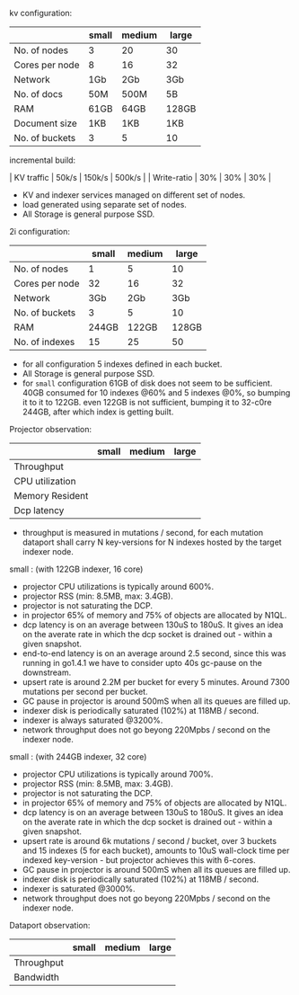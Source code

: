 kv configuration:

|                |     small     |     medium    |     large     |
| -------------- | ------------- | ------------- | ------------- |
| No. of nodes   |      3        |      20       |      30       |
| Cores per node |      8        |      16       |      32       |
|    Network     |      1Gb      |       2Gb     |       3Gb     |
| No. of docs    |     50M       |     500M      |       5B      |
|     RAM        |     61GB      |      64GB     |     128GB     |
| Document size  |      1KB      |       1KB     |       1KB     |
| No. of buckets |      3        |       5       |       10      |

incremental build:

|   KV traffic   |     50k/s     |     150k/s    |     500k/s    |
|  Write-ratio   |     30%       |      30%      |      30%      |

* KV and indexer services managed on different set of nodes.
* load generated using separate set of nodes.
* All Storage is general purpose SSD.

2i configuration:

|                |     small     |     medium    |     large     |
| -------------- | ------------- | ------------- | ------------- |
| No. of nodes   |      1        |       5       |      10       |
| Cores per node |     32        |      16       |      32       |
|    Network     |      3Gb      |       2Gb     |       3Gb     |
| No. of buckets |      3        |       5       |      10       |
|     RAM        |    244GB      |     122GB     |     128GB     |
| No. of indexes |     15        |      25       |      50       |

* for all configuration 5 indexes defined in each bucket.
* All Storage is general purpose SSD.
* for `small` configuration 61GB of disk does not seem to be sufficient.
  40GB consumed for 10 indexes @60% and 5 indexes @0%, so bumping it to
  it to 122GB.
  even 122GB is not sufficient, bumping it to 32-c0re 244GB, after
  which index is getting built.

Projector observation:

|                 |     small     |     medium    |     large     |
| --------------- | ------------- | ------------- | ------------- |
|   Throughput    |               |               |               |
| CPU utilization |               |               |               |
| Memory Resident |               |               |               |
|  Dcp latency    |               |               |               |

* throughput is measured in mutations / second, for each mutation
  dataport shall carry N key-versions for N indexes hosted by the
  target indexer node.

small : (with 122GB indexer, 16 core)
* projector CPU utilizations is typically around 600%.
* projector RSS (min: 8.5MB, max: 3.4GB).
* projector is not saturating the DCP.
* in projector 65% of memory and 75% of objects are allocated by N1QL.
* dcp latency is on an average between 130uS to 180uS. It gives an idea
  on the averate rate in which the dcp socket is drained out - within
  a given snapshot.
* end-to-end latency is on an average around 2.5 second, since this
  was running in go1.4.1 we have to consider upto 40s gc-pause on the
  downstream.
* upsert rate is around 2.2M per bucket for every 5 minutes. Around
  7300 mutations per second per bucket.
* GC pause in projector is around 500mS when all its queues are
  filled up.
* indexer disk is periodically saturated (102%) at 118MB / second.
* indexer is always saturated @3200%.
* network throughput does not go beyong 220Mpbs / second on the indexer
  node.

small : (with 244GB indexer, 32 core)
* projector CPU utilizations is typically around 700%.
* projector RSS (min: 8.5MB, max: 3.4GB).
* projector is not saturating the DCP.
* in projector 65% of memory and 75% of objects are allocated by N1QL.
* dcp latency is on an average between 130uS to 180uS. It gives an idea
  on the averate rate in which the dcp socket is drained out - within
  a given snapshot.
* upsert rate is around 6k mutations / second / bucket, over 3 buckets
  and 15 indexes (5 for each bucket), amounts to 10uS wall-clock time
  per indexed key-version - but projector achieves this with 6-cores.
* GC pause in projector is around 500mS when all its queues are
  filled up.
* indexer disk is periodically saturated (102%) at 118MB / second.
* indexer is saturated @3000%.
* network throughput does not go beyong 220Mpbs / second on the indexer
  node.

Dataport observation:

|                 |     small     |     medium    |     large     |
| --------------- | ------------- | ------------- | ------------- |
|   Throughput    |               |               |               |
|    Bandwidth    |               |               |               |
